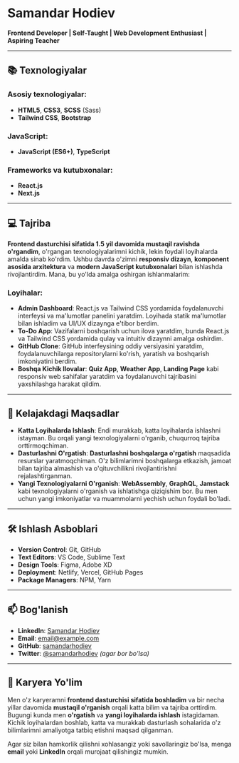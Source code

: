 # Samandar Hodiev

**Frontend Developer | Self-Taught | Web Development Enthusiast | Aspiring Teacher**

---

## 📚 Texnologiyalar

### Asosiy texnologiyalar:
- **HTML5**, **CSS3**, **SCSS** (Sass)
- **Tailwind CSS**, **Bootstrap**

### JavaScript:
- **JavaScript (ES6+)**, **TypeScript**

### Frameworks va kutubxonalar:
- **React.js**
- **Next.js**

---

## 💻 Tajriba

**Frontend dasturchisi sifatida 1.5 yil davomida mustaqil ravishda o'rgandim**, o'rgangan texnologiyalarimni kichik, lekin foydali loyihalarda amalda sinab ko'rdim. Ushbu davrda o'zimni **responsiv dizayn**, **komponent asosida arxitektura** va **modern JavaScript kutubxonalari** bilan ishlashda rivojlantirdim. Mana, bu yo'lda amalga oshirgan ishlanmalarim:

### Loyihalar:
- **Admin Dashboard**: React.js va Tailwind CSS yordamida foydalanuvchi interfeysi va ma'lumotlar panelini yaratdim. Loyihada statik ma'lumotlar bilan ishladim va UI/UX dizaynga e'tibor berdim.
- **To-Do App**: Vazifalarni boshqarish uchun ilova yaratdim, bunda React.js va Tailwind CSS yordamida qulay va intuitiv dizaynni amalga oshirdim.
- **GitHub Clone**: GitHub interfeysining oddiy versiyasini yaratdim, foydalanuvchilarga repositorylarni ko'rish, yaratish va boshqarish imkoniyatini berdim.
- **Boshqa Kichik Ilovalar**: **Quiz App**, **Weather App**, **Landing Page** kabi responsiv web sahifalar yaratdim va foydalanuvchi tajribasini yaxshilashga harakat qildim.

---

## 🌱 Kelajakdagi Maqsadlar

- **Katta Loyihalarda Ishlash**: Endi murakkab, katta loyihalarda ishlashni istayman. Bu orqali yangi texnologiyalarni o'rganib, chuqurroq tajriba orttirmoqchiman.
- **Dasturlashni O'rgatish**: **Dasturlashni boshqalarga o'rgatish** maqsadida resurslar yaratmoqchiman. O'z bilimlarimni boshqalarga etkazish, jamoat bilan tajriba almashish va o'qituvchilikni rivojlantirishni rejalashtirganman.
- **Yangi Texnologiyalarni O'rganish**: **WebAssembly**, **GraphQL**, **Jamstack** kabi texnologiyalarni o'rganish va ishlatishga qiziqishim bor. Bu men uchun yangi imkoniyatlar va muammolarni yechish uchun foydali bo'ladi.

---

## 🛠 Ishlash Asboblari

- **Version Control**: Git, GitHub
- **Text Editors**: VS Code, Sublime Text
- **Design Tools**: Figma, Adobe XD
- **Deployment**: Netlify, Vercel, GitHub Pages
- **Package Managers**: NPM, Yarn

---

## 📫 Bog'lanish

- **LinkedIn**: [Samandar Hodiev](https://www.linkedin.com/in/samandarhodiev)
- **Email**: [email@example.com](mailto:email@example.com)
- **GitHub**: [samandarhodiev](https://github.com/samandarhodiev)
- **Twitter**: [@samandarhodiev](https://twitter.com/samandarhodiev) *(agar bor bo'lsa)*

---

## 🚀 Karyera Yo'lim

Men o'z karyeramni **frontend dasturchisi sifatida boshladim** va bir necha yillar davomida **mustaqil o'rganish** orqali katta bilim va tajriba orttirdim. Bugungi kunda men **o'rgatish** va **yangi loyihalarda ishlash** istagidaman. Kichik loyihalardan boshlab, katta va murakkab dasturlash sohalarida o'z bilimlarimni amaliyotga tatbiq etishni maqsad qilganman.

Agar siz bilan hamkorlik qilishni xohlasangiz yoki savollaringiz bo'lsa, menga **email** yoki **LinkedIn** orqali murojaat qilishingiz mumkin.


